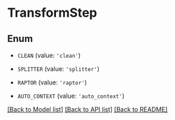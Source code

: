 # TransformStep


## Enum

* `CLEAN` (value: `'clean'`)

* `SPLITTER` (value: `'splitter'`)

* `RAPTOR` (value: `'raptor'`)

* `AUTO_CONTEXT` (value: `'auto_context'`)

[[Back to Model list]](../README.md#documentation-for-models) [[Back to API list]](../README.md#documentation-for-api-endpoints) [[Back to README]](../README.md)



